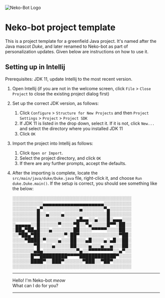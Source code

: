 ![Neko-Bot Logo](https://i.imgur.com/Z2KOn6Yl.png)
# Neko-bot project template

This is a project template for a greenfield Java project. It's named after the Java mascot _Duke_, and later renamed to Neko-bot as part of personalization updates. Given below are instructions on how to use it.

## Setting up in Intellij

Prerequisites: JDK 11, update Intellij to the most recent version.

1. Open Intellij (if you are not in the welcome screen, click `File` > `Close Project` to close the existing project dialog first)
1. Set up the correct JDK version, as follows:
   1. Click `Configure` > `Structure for New Projects` and then `Project Settings` > `Project` > `Project SDK`
   1. If JDK 11 is listed in the drop down, select it. If it is not, click `New...` and select the directory where you installed JDK 11
   1. Click `OK`
1. Import the project into Intellij as follows:
   1. Click `Open or Import`.
   1. Select the project directory, and click `OK`
   1. If there are any further prompts, accept the defaults.
1. After the importing is complete, locate the `src/main/java/duke/Duke.java` file, right-click it, and choose `Run duke.Duke.main()`. If the setup is correct, you should see something like the below:

    ░░░░░░░░░░░░░░░░░░░░░░░░░░░░░░░░░░░░░░░ ░░░░░░░░░░▄▄▄▄▄▄▄▄▄▄▄▄▄▄▄▄▄▄▄▄░░░░░░░░░ ░░░░░░░░▄▀░░░░░░░░░░░░▄░░░░░░░▀▄░░░░░░░ ░░░░░░░░█░░▄░░░░▄░░░░░░░░░░░░░░█░░░░░░░ ░░░░░░░░█░░░░░░░░░░░░▄█▄▄░░▄░░░█░▄▄▄░░░ ░▄▄▄▄▄░░█░░░░░░▀░░░░▀█░░▀▄░░░░░█▀▀░██░░ ░██▄▀██▄█░░░▄░░░░░░░██░░░░▀▀▀▀▀░░░░██░░ ░░▀██▄▀██░░░░░░░░▀░██▀░░░░░░░░░░░░░▀██░ ░░░░▀████░▀░░░░▄░░░██░░░▄█░░░░▄░▄█░░██░ ░░░░░░░▀█░░░░▄░░░░░██░░░░▄░░░▄░░▄░░░██░ ░░░░░░░▄█▄░░░░░░░░░░░▀▄░░▀▀▀▀▀▀▀▀░░▄▀░░ ░░░░░░█▀▀█████████▀▀▀▀████████████▀░░░░ ░░░░░░████▀░░███▀░░░░░░▀███░░▀██▀░░░░░░ ░░░░░░░░░░░░░░░░░░░░░░░░░░░░░░░░░░░░░░░
    
    ____________________________________________________________  
    Hello! I'm Neko-bot *meow*  
    What can I do for you?
    ____________________________________________________________

